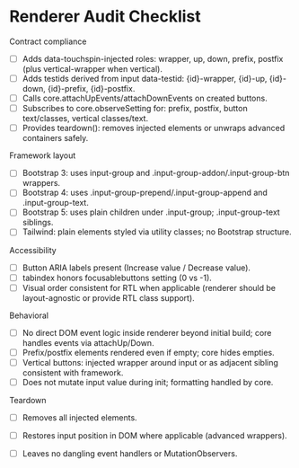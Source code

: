 # Renderer Audit Checklist

Contract compliance
- [ ] Adds data-touchspin-injected roles: wrapper, up, down, prefix, postfix (plus vertical-wrapper when vertical).
- [ ] Adds testids derived from input data-testid: {id}-wrapper, {id}-up, {id}-down, {id}-prefix, {id}-postfix.
- [ ] Calls core.attachUpEvents/attachDownEvents on created buttons.
- [ ] Subscribes to core.observeSetting for: prefix, postfix, button text/classes, vertical classes/text.
- [ ] Provides teardown(): removes injected elements or unwraps advanced containers safely.

Framework layout
- [ ] Bootstrap 3: uses input-group and .input-group-addon/.input-group-btn wrappers.
- [ ] Bootstrap 4: uses .input-group-prepend/.input-group-append and .input-group-text.
- [ ] Bootstrap 5: uses plain children under .input-group; .input-group-text siblings.
- [ ] Tailwind: plain elements styled via utility classes; no Bootstrap structure.

Accessibility
- [ ] Button ARIA labels present (Increase value / Decrease value).
- [ ] tabindex honors focusablebuttons setting (0 vs -1).
- [ ] Visual order consistent for RTL when applicable (renderer should be layout-agnostic or provide RTL class support).

Behavioral
- [ ] No direct DOM event logic inside renderer beyond initial build; core handles events via attachUp/Down.
- [ ] Prefix/postfix elements rendered even if empty; core hides empties.
- [ ] Vertical buttons: injected wrapper around input or as adjacent sibling consistent with framework.
- [ ] Does not mutate input value during init; formatting handled by core.

Teardown
- [ ] Removes all injected elements.
- [ ] Restores input position in DOM where applicable (advanced wrappers).
- [ ] Leaves no dangling event handlers or MutationObservers.


